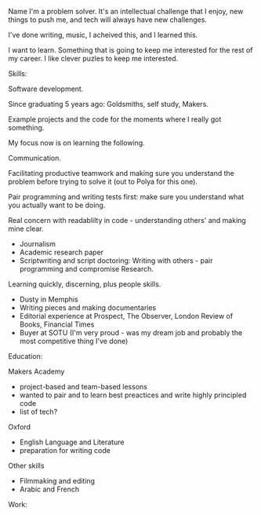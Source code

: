 Name
I'm a problem solver. It's an intellectual challenge that I enjoy, new things to push me, and tech will always have new challenges.

I've done writing, music, I acheived this, and I learned this.

I want to learn. Something that is going to keep me interested for the rest of my career. I like clever puzles to keep me interested.

Skills:

Software development.

Since graduating 5 years ago: Goldsmiths, self study, Makers.

Example projects and the code for the moments where I really got something.

My focus now is on learning the following.

Communication.

Facilitating productive teamwork and making sure you understand the problem before trying to solve it (out to Polya for this one).

Pair programming and writing tests first: make sure you understand what you actually want to be doing.

Real concern with readablilty in code - understanding others' and making mine clear.

- Journalism
- Academic research paper
- Scriptwriting and script doctoring: Writing with others - pair programming and compromise
Research.

Learning quickly, discerning, plus people skills.

- Dusty in Memphis
- Writing pieces and making documentaries
- Editorial experience at Prospect, The Observer, London Review of Books, Financial Times
- Buyer at SOTU (I'm very proud - was my dream job and probably the most competitive thing I've done)

Education:

Makers Academy

- project-based and team-based lessons
- wanted to pair and to learn best preactices and write highly principled code
- list of tech?

Oxford

- English Language and Literature
- preparation for writing code

Other skills

- Filmmaking and editing
- Arabic and French

Work:
